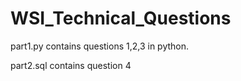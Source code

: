 # WSI_Technical_Questions

part1.py contains questions 1,2,3 in python.

part2.sql contains question 4
